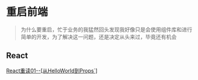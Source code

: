 # 重启前端
> 为什么要重启，忙于业务的我猛然回头发现我好像只是会使用组件库和进行简单的开发，为了解决这一问题，还是决定从头来过，毕竟还有机会

## React
[React重读01--[从HelloWorld到Props`]](./docs/重读文档/React/01--从官方文档开始.md)